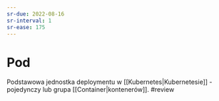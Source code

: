 ```yaml
---
sr-due: 2022-08-16
sr-interval: 1
sr-ease: 175
---
```


# Pod
Podstawowa jednostka deploymentu w [[Kubernetes|Kubernetesie]] - pojedynczy lub grupa [[Container|kontenerów]].
#review